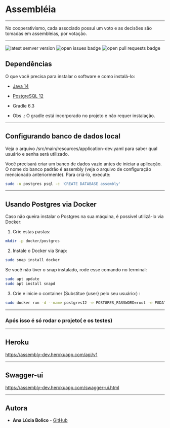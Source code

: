 # Assembléia

----

No cooperativismo, cada associado possui um voto e as decisões são tomadas em assembleias, por votação.

----

<img src='https://img.shields.io/github/tag/analuciabolico/assembly.svg' alt='latest semver version' /> <img src='https://img.shields.io/github/issues/analuciabolico/assembly.svg' alt='open issues badge' /> <img src='https://img.shields.io/github/issues-pr/analuciabolico/assembly.svg' alt='open pull requests badge' />

## Dependências

O que você precisa para instalar o software e como instalá-lo:

- [Java 14](https://computingforgeeks.com/install-oracle-java-openjdk-14-on-ubuntu-debian-linux/)
- [PostgreSQL 12](https://www.postgresql.org/download/)
- Gradle 6.3

- Obs .: O gradle está incorporado no projeto e não requer instalação.

----

## Configurando banco de dados local

 Veja o arquivo /src/main/resources/application-dev.yaml para saber qual usuário e senha será utilizado.

Você precisará criar um banco de dados vazio antes de iniciar a aplicação. O nome do banco padrão é assembly (veja o arquivo de configuração mencionado anteriormente). Para criá-lo, execute:

```sh
sudo -u postgres psql -c 'CREATE DATABASE assembly'
```

----

## Usando Postgres via Docker

Caso não queira instalar o Postgres na sua máquina, é possível utilizá-lo via Docker:

1. Crie estas pastas:

```sh
mkdir -p docker/postgres
```

2. Instale o Docker via Snap:

```sh
sudo snap install docker
```

Se você não tiver o snap instalado, rode esse comando no terminal:

```sh
sudo apt update
sudo apt install snapd
```

3. Crie e inicie o container (Substitue {user} pelo seu usuário:) :

```sh
sudo docker run -d --name postgres12 -e POSTGRES_PASSWORD=root -e PGDATA=/var/lib/postgresql/data/pgdata -v /home/{user}/docker/postgres:/var/lib/postgresql/data postgres -h 127.0.0.1
```

----

### Após isso é só rodar o projeto( e os testes)

----

## Heroku

https://assembly-dev.herokuapp.com/api/v1

----

## Swagger-ui

https://assembly-dev.herokuapp.com/swagger-ui.html

----

## Autora

* **Ana Lúcia Bolico** - [GitHub](https://github.com/analuciabolico)

